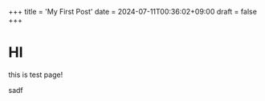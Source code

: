 +++
title = 'My First Post'
date = 2024-07-11T00:36:02+09:00
draft = false
+++

# HI

this is test page!

sadf

